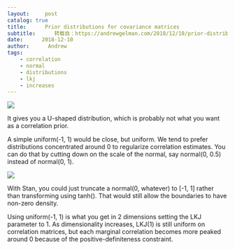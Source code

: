 ```yaml
---
layout:     post
catalog: true
title:      Prior distributions for covariance matrices
subtitle:      转载自：https://andrewgelman.com/2018/12/10/prior-distributions-covariance-matrices/
date:      2018-12-10
author:      Andrew
tags:
    - correlation
    - normal
    - distributions
    - lkj
    - increases
---
```


![](https://andrewgelman.com/wp-content/uploads/2018/12/std-normal-tanh.jpg)


It gives you a U-shaped distribution, which is probably not what you want as a correlation prior. 

A simple uniform(-1, 1) would be close, but uniform. We tend to prefer distributions concentrated around 0 to regularize correlation estimates. You can do that by cutting down on the scale of the normal, say normal(0, 0.5) instead of normal(0, 1). 

![](https://andrewgelman.com/wp-content/uploads/2018/12/normal-scale-0.5-tanh.jpg)


With Stan, you could just truncate a normal(0, whatever) to [-1, 1] rather than transforming using tanh(). That would still allow the boundaries to have non-zero density.

Using uniform(-1, 1) is what you get in 2 dimensions setting the LKJ parameter to 1. As dimensionality increases, LKJ(1) is still uniform on correlation matrices, but each marginal correlation becomes more peaked around 0 because of the positive-definiteness constraint.
